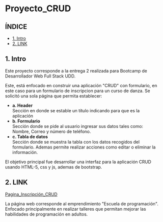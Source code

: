 # Proyecto_CRUD

## **ÍNDICE**
* [1. Intro](#1-intro)
* [2. LINK](#1-intro)

## 1. Intro

Este proyecto corresponde a la entrega 2 realizada para Bootcamp de Desarrollador Web Full Stack UDD.


Este, está enfocado en construir una aplicación "CRUD" con formulario, en este caso para un formulario de inscripcion para un curso de danza. Se solicitó una sola página que permita establecer:

  - **a. Header**<br>
    Sección en donde se estable un título indicando para que es la aplicación
  - **b. Formulario**<br>
    Sección donde se pide al usuario ingresar sus datos tales como: Nombre, Correo y número de teléfono.
  - **c. Tabla de datos**<br>
   Sección donde se muestra la tabla con los datos recogidos del formulario. Ademas permite realizar acciones como editar o eliminar la información.

El objetivo principal fue desarrollar una interfaz para la aplicación CRUD usando HTML-5, css y js, ademas de bootstrap.



## 2. LINK

[Pagina_Inscripción_CRUD](https://aracelidc.github.io/Proyecto-2-CRUD/)

La página web corresponde al emprendimiento "Escuela de programación". Enfocado principalmente en realizar talleres que permitan mejorar las habilidades de programación en adultos. 

